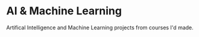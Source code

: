 # AI & Machine Learning
Artifical Intelligence and Machine Learning projects from courses I'd made.
